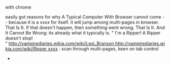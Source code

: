 
with chrome

easily got reasons for why A Typical Computer With Browser cannot come -- because it is a xxxx for itself. it will jump among multi-pages in browser. That Is It. If that doesn't happen, then something went wrong. That Is It. And It Cannot Be Wrong: its already what it typically is. " I'm a Ripper! A Ripper doesn't stop! " http://vampirediaries.wikia.com/wiki/Lexi_Branson http://vampirediaries.wikia.com/wiki/Ripper xxxx : scan through multi-pages, keen on tab control 


-

